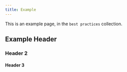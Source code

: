 ```yaml
---
title: Example
---
```

This is an example page, in the `best practices` collection.

## Example Header

### Header 2

#### Header 3